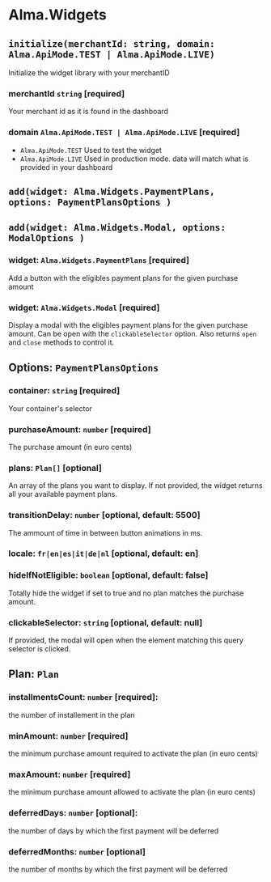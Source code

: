 # Alma.Widgets

## `initialize(merchantId: string, domain: Alma.ApiMode.TEST | Alma.ApiMode.LIVE)`

Initialize the widget library with your merchantID

### merchantId `string` [required]

Your merchant id as it is found in the dashboard

### domain `Alma.ApiMode.TEST | Alma.ApiMode.LIVE` [required]

- `Alma.ApiMode.TEST` Used to test the widget
- `Alma.ApiMode.LIVE` Used in production mode. data will match what is provided in your dashboard

## `add(widget: Alma.Widgets.PaymentPlans, options: PaymentPlansOptions )`

## `add(widget: Alma.Widgets.Modal, options: ModalOptions )`

### widget: `Alma.Widgets.PaymentPlans` [required]

Add a button with the eligibles payment plans for the given purchase amount

### widget: `Alma.Widgets.Modal` [required]

Display a modal with the eligibles payment plans for the given purchase amount.
Can be open with the `clickableSelector` option.
Also returns `open` and `close` methods to control it.

## Options: `PaymentPlansOptions`

### container: `string` [required]

Your container's selector

### purchaseAmount: `number` [required]

The purchase amount (in euro cents)

### plans: `Plan[]` [optional]

An array of the plans you want to display. If not provided, the widget returns all your available payment plans.

### transitionDelay: `number` [optional, default: 5500]

The ammount of time in between button animations in ms.

### locale: `fr|en|es|it|de|nl` [optional, default: en]

### hideIfNotEligible: `boolean` [optional, default: false]

Totally hide the widget if set to true and no plan matches the purchase amount.

### clickableSelector: `string` [optional, default: null]

If provided, the modal will open when the element matching this query selector is clicked.

## Plan: `Plan`

### installmentsCount: `number` [required]:

the number of installement in the plan

### minAmount: `number` [required]

the minimum purchase amount required to activate the plan (in euro cents)

### maxAmount: `number` [required]

the minimum purchase amount allowed to activate the plan (in euro cents)

### deferredDays: `number` [optional]:

the number of days by which the first payment will be deferred

### deferredMonths: `number` [optional]

the number of months by which the first payment will be deferred
